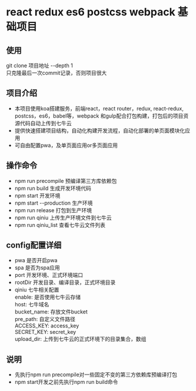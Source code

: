react redux es6 postcss webpack 基础项目
=========

使用
-------
git clone 项目地址 --depth 1  
只克隆最后一次commit记录，否则项目很大

项目介绍
-------

+ 本项目使用koa搭建服务，前端react，react router，redux, react-redux, postcss，es6，babel等，webpack 和gulp配合打包构建，打包后的项目资源代码自动上传到七牛云
+ 提供快速搭建项目结构，自动化构建开发流程，自动化部署的单页面模块化应用
+ 可自由配置pwa，及单页面应用or多页面应用

操作命令
-------

+ npm run precompile 预编译第三方库依赖包
+ npm run build 生成开发环境代码
+ npm start 开发环境
+ npm start --production 生产环境
+ npm run release 打包到生产环境
+ npm run qiniu 上传生产环境文件到七牛云
+ npm run qiniu_list 查看七牛云文件列表

config配置详细
-------

+ pwa 是否开启pwa
+ spa 是否为spa应用
+ port 开发环境、正式环境端口
+ rootDir 开发目录、编译目录，正式环境目录
+ qiniu 七牛相关配置  
    enable: 是否使用七牛云存储  
    host: 七牛域名  
    bucket_name: 存放文件bucket  
    pre_path: 自定义文件路径  
    ACCESS_KEY: access_key  
    SECRET_KEY: secret_key  
    upload_dir: 上传到七牛云的正式环境下的目录集合，数组

说明
-------

+ 先执行npm run precompile对一些固定不变的第三方依赖库预编译打包
+ npm start开发之前先执行npm run build命令
